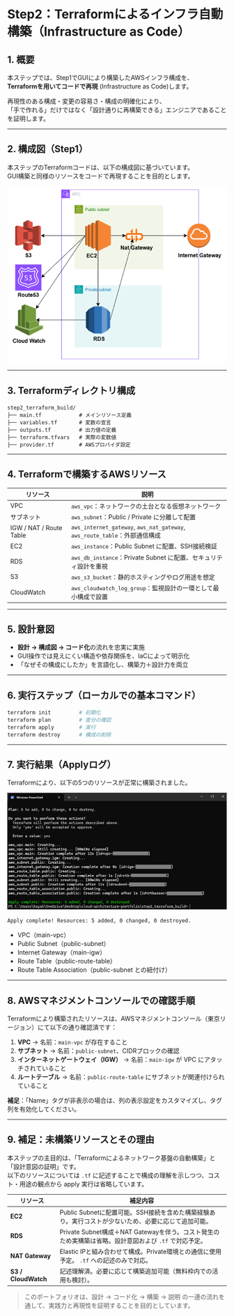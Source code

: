 # Step2：Terraformによるインフラ自動構築（Infrastructure as Code）

## 1. 概要

本ステップでは、Step1でGUIにより構築したAWSインフラ構成を、  
**Terraformを用いてコードで再現** (Infrastructure as Code)します。

再現性のある構成・変更の容易さ・構成の明確化により、  
「手で作れる」だけではなく「設計通りに再構築できる」エンジニアであることを証明します。

---

## 2. 構成図（Step1）

本ステップのTerraformコードは、以下の構成図に基づいています。  
GUI構築と同様のリソースをコードで再現することを目的とします。

![構成図](./aws_step1_architecture.png)

---

## 3. Terraformディレクトリ構成

```
step2_terraform_build/
├── main.tf            # メインリソース定義
├── variables.tf       # 変数の宣言
├── outputs.tf         # 出力値の定義
├── terraform.tfvars   # 実際の変数値
├── provider.tf        # AWSプロバイダ設定
```

---

## 4. Terraformで構築するAWSリソース

| リソース | 説明 |
|--|--|
| VPC | `aws_vpc`：ネットワークの土台となる仮想ネットワーク |
| サブネット | `aws_subnet`：Public / Private に分離して配置 |
| IGW / NAT / Route Table | `aws_internet_gateway`, `aws_nat_gateway`, `aws_route_table`：外部通信構成 |
| EC2 | `aws_instance`：Public Subnet に配置、SSH接続検証 |
| RDS | `aws_db_instance`：Private Subnet に配置、セキュリティ設計を重視 |
| S3 | `aws_s3_bucket`：静的ホスティングやログ用途を想定 |
| CloudWatch | `aws_cloudwatch_log_group`：監視設計の一環として最小構成で設置 |

---

## 5. 設計意図

- **設計 → 構成図 → コード化**の流れを忠実に実施
- GUI操作では見えにくい構造や依存関係を、IaCによって明示化
- 「なぜその構成にしたか」を言語化し、構築力＋設計力を両立

---

## 6. 実行ステップ（ローカルでの基本コマンド）

```bash
terraform init         # 初期化
terraform plan         # 差分の確認
terraform apply        # 実行
terraform destroy      # 構成の削除
```

---

## 7. 実行結果（Applyログ）

Terraformにより、以下の5つのリソースが正常に構築されました。

![applyログ](./terraform_apply_result.png)

```bash
Apply complete! Resources: 5 added, 0 changed, 0 destroyed.
```

- VPC（main-vpc）
- Public Subnet（public-subnet）
- Internet Gateway（main-igw）
- Route Table（public-route-table）
- Route Table Association（public-subnet との紐付け）

---

## 8. AWSマネジメントコンソールでの確認手順

Terraformにより構築されたリソースは、AWSマネジメントコンソール（東京リージョン）にて以下の通り確認済です：

1. **VPC** → 名前：`main-vpc` が存在すること
2. **サブネット** → 名前：`public-subnet`、CIDRブロックの確認
3. **インターネットゲートウェイ（IGW）** → 名前：`main-igw` が VPC にアタッチされていること
4. **ルートテーブル** → 名前：`public-route-table` にサブネットが関連付けられていること

**補足**：「Name」タグが非表示の場合は、列の表示設定をカスタマイズし、タグ列を有効化してください。

---

## 9. 補足：未構築リソースとその理由

本ステップの主目的は、「Terraformによるネットワーク基盤の自動構築」と「設計意図の証明」です。  
以下のリソースについては `.tf` に記述することで構成の理解を示しつつ、コスト・用途の観点から apply 実行は省略しています。

| リソース | 補足内容 |
|--|--|
| **EC2** | Public Subnetに配置可能。SSH接続を含めた構築経験あり。実行コストが少ないため、必要に応じて追加可能。 |
| **RDS** | Private Subnet構成＋NAT Gatewayを伴う。コスト発生のため実構築は省略。設計意図および `.tf` で対応予定。 |
| **NAT Gateway** | Elastic IPと組み合わせて構成。Private環境との通信に使用予定。 `.tf` への記述のみで対応。 |
| **S3 / CloudWatch** | 記述理解済。必要に応じて構築追加可能（無料枠内での活用も検討）。 |

> このポートフォリオは、設計 → コード化 → 構築 → 説明 の一連の流れを通して、実践力と再現性を証明することを目的としています。
